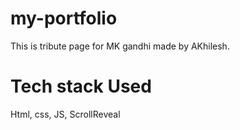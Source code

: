 # my-portfolio
This is tribute page for MK gandhi made by AKhilesh.

# Tech stack Used
Html, css, JS, ScrollReveal
